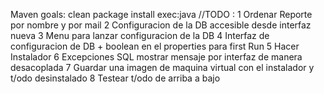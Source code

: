 Maven goals: clean package install exec:java
//TODO :
1 Ordenar Reporte por nombre y por mail
2 Configuracion de la DB accesible desde interfaz nueva
3 Menu para lanzar configuracion de la DB
4 Interfaz de configuracion de DB + boolean en el properties para first Run
5 Hacer Instalador
6 Excepciones SQL mostrar mensaje por interfaz de manera desacoplada
7 Guardar una imagen de maquina virtual con el instalador y t/odo desinstalado
8 Testear t/odo de arriba a bajo






